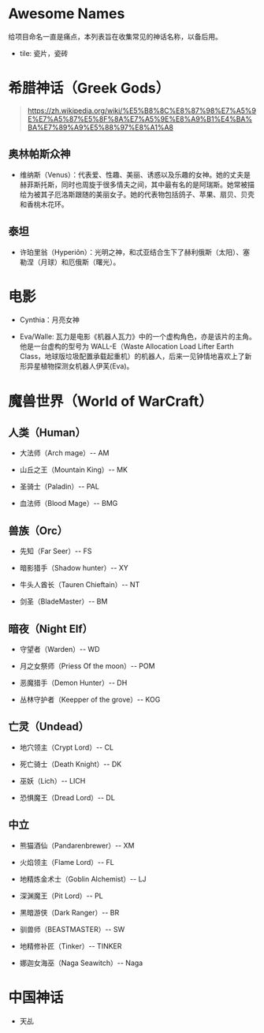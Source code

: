 # Awesome Names

给项目命名一直是痛点，本列表旨在收集常见的神话名称，以备后用。

- tile: 瓷片，瓷砖

# 希腊神话（Greek Gods）

> https://zh.wikipedia.org/wiki/%E5%B8%8C%E8%87%98%E7%A5%9E%E7%A5%87%E5%8F%8A%E7%A5%9E%E8%A9%B1%E4%BA%BA%E7%89%A9%E5%88%97%E8%A1%A8

## 奥林帕斯众神

- 维纳斯（Venus）：代表爱、性趣、美丽、诱惑以及乐趣的女神。她的丈夫是赫菲斯托斯，同时也周旋于很多情夫之间，其中最有名的是阿瑞斯。她常被描绘为被其子厄洛斯跟随的美丽女子。她的代表物包括鸽子、苹果、扇贝、贝壳和香桃木花环。

## 泰坦

- 许珀里翁（Hyperiôn）：光明之神，和忒亚结合生下了赫利俄斯（太阳）、塞勒涅（月球）和厄俄斯（曙光）。

# 电影

- Cynthia：月亮女神

- Eva/Walle: 瓦力是电影《机器人瓦力》中的一个虚构角色，亦是该片的主角。他是一台虚构的型号为 WALL-E（Waste Allocation Load Lifter Earth Class，地球版垃圾配置承载起重机）的机器人，后来一见钟情地喜欢上了新形异星植物探测女机器人伊芙(Eva)。

# 魔兽世界（World of WarCraft）

## 人类（Human）

- 大法师（Arch mage）-- AM

- 山丘之王（Mountain King）-- MK

- 圣骑士（Paladin）-- PAL

- 血法师（Blood Mage）-- BMG

## 兽族（Orc）

- 先知（Far Seer）-- FS

- 暗影猎手（Shadow hunter）-- XY

- 牛头人酋长（Tauren Chieftain）-- NT

- 剑圣（BladeMaster）-- BM

## 暗夜（Night Elf）

- 守望者（Warden）-- WD

- 月之女祭师（Priess Of the moon）-- POM

- 恶魔猎手（Demon Hunter）-- DH

- 丛林守护者（Keepper of the grove）-- KOG

## 亡灵（Undead）

- 地穴领主（Crypt Lord）-- CL

- 死亡骑士（Death Knight）-- DK

- 巫妖（Lich）-- LICH

- 恐惧魔王（Dread Lord）-- DL

## 中立

- 熊猫酒仙（Pandarenbrewer）-- XM

- 火焰领主（Flame Lord）-- FL

- 地精炼金术士（Goblin Alchemist）-- LJ

- 深渊魔王（Pit Lord）-- PL

- 黑暗游侠（Dark Ranger）-- BR

- 驯兽师（BEASTMASTER）-- SW

- 地精修补匠（Tinker）-- TINKER

- 娜迦女海巫（Naga Seawitch）-- Naga

# 中国神话

- 天乩
